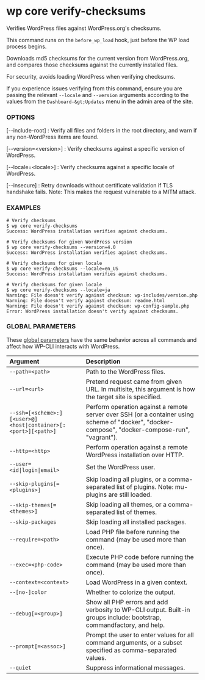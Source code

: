 # wp core verify-checksums

Verifies WordPress files against WordPress.org's checksums.

This command runs on the `before_wp_load` hook, just before the WP load process begins.

Downloads md5 checksums for the current version from WordPress.org, and compares those checksums against the currently installed files.

For security, avoids loading WordPress when verifying checksums.

If you experience issues verifying from this command, ensure you are passing the relevant `--locale` and `--version` arguments according to the values from the `Dashboard-&gt;Updates` menu in the admin area of the site.

### OPTIONS

[\--include-root]
: Verify all files and folders in the root directory, and warn if any non-WordPress items are found.

[\--version=&lt;version&gt;]
: Verify checksums against a specific version of WordPress.

[\--locale=&lt;locale&gt;]
: Verify checksums against a specific locale of WordPress.

[\--insecure]
: Retry downloads without certificate validation if TLS handshake fails. Note: This makes the request vulnerable to a MITM attack.

### EXAMPLES

    # Verify checksums
    $ wp core verify-checksums
    Success: WordPress installation verifies against checksums.

    # Verify checksums for given WordPress version
    $ wp core verify-checksums --version=4.0
    Success: WordPress installation verifies against checksums.

    # Verify checksums for given locale
    $ wp core verify-checksums --locale=en_US
    Success: WordPress installation verifies against checksums.

    # Verify checksums for given locale
    $ wp core verify-checksums --locale=ja
    Warning: File doesn't verify against checksum: wp-includes/version.php
    Warning: File doesn't verify against checksum: readme.html
    Warning: File doesn't verify against checksum: wp-config-sample.php
    Error: WordPress installation doesn't verify against checksums.

### GLOBAL PARAMETERS

These [global parameters](https://make.wordpress.org/cli/handbook/config/) have the same behavior across all commands and affect how WP-CLI interacts with WordPress.

| **Argument**    | **Description**              |
|:----------------|:-----------------------------|
| `--path=<path>` | Path to the WordPress files. |
| `--url=<url>` | Pretend request came from given URL. In multisite, this argument is how the target site is specified. |
| `--ssh=[<scheme>:][<user>@]<host\|container>[:<port>][<path>]` | Perform operation against a remote server over SSH (or a container using scheme of "docker", "docker-compose", "docker-compose-run", "vagrant"). |
| `--http=<http>` | Perform operation against a remote WordPress installation over HTTP. |
| `--user=<id\|login\|email>` | Set the WordPress user. |
| `--skip-plugins[=<plugins>]` | Skip loading all plugins, or a comma-separated list of plugins. Note: mu-plugins are still loaded. |
| `--skip-themes[=<themes>]` | Skip loading all themes, or a comma-separated list of themes. |
| `--skip-packages` | Skip loading all installed packages. |
| `--require=<path>` | Load PHP file before running the command (may be used more than once). |
| `--exec=<php-code>` | Execute PHP code before running the command (may be used more than once). |
| `--context=<context>` | Load WordPress in a given context. |
| `--[no-]color` | Whether to colorize the output. |
| `--debug[=<group>]` | Show all PHP errors and add verbosity to WP-CLI output. Built-in groups include: bootstrap, commandfactory, and help. |
| `--prompt[=<assoc>]` | Prompt the user to enter values for all command arguments, or a subset specified as comma-separated values. |
| `--quiet` | Suppress informational messages. |

